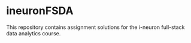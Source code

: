 # ineuronFSDA
This repository contains assignment solutions for the i-neuron full-stack data analytics course.
